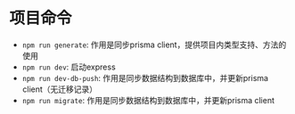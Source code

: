 # 项目命令

* `npm run generate`: 作用是同步prisma client，提供项目内类型支持、方法的使用
* `npm run dev`: 启动express
* `npm run dev-db-push`: 作用是同步数据结构到数据库中，并更新prisma client（无迁移记录）
* `npm run migrate`: 作用是同步数据结构到数据库中，并更新prisma client